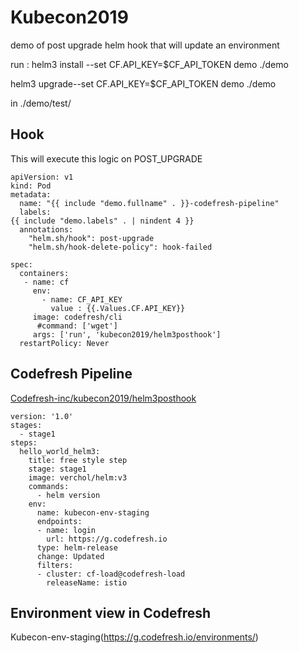# Kubecon2019

demo of post upgrade helm hook that will update an environment 


run :
helm3 install --set CF.API_KEY=$CF_API_TOKEN demo ./demo

helm3 upgrade--set CF.API_KEY=$CF_API_TOKEN  demo ./demo

in ./demo/test/


## Hook
This will execute this logic on POST_UPGRADE 

```
apiVersion: v1
kind: Pod
metadata:
  name: "{{ include "demo.fullname" . }}-codefresh-pipeline"
  labels:
{{ include "demo.labels" . | nindent 4 }}
  annotations:
    "helm.sh/hook": post-upgrade
    "helm.sh/hook-delete-policy": hook-failed
     
spec:
  containers:
   - name: cf
     env:
       - name: CF_API_KEY
         value : {{.Values.CF.API_KEY}}
     image: codefresh/cli
      #command: ['wget']
     args: ['run', 'kubecon2019/helm3posthook']
  restartPolicy: Never
```

## Codefresh Pipeline 

[Codefresh-inc/kubecon2019/helm3posthook](https://g.codefresh.io/pipelines/edit/workflow?id=5dd5d49a7ede02556adef526/)

```
version: '1.0'
stages:
  - stage1
steps:
  hello_world_helm3:
    title: free style step
    stage: stage1
    image: verchol/helm:v3
    commands:
      - helm version
    env:
      name: kubecon-env-staging
      endpoints:
      - name: login
        url: https://g.codefresh.io
      type: helm-release
      change: Updated
      filters:
      - cluster: cf-load@codefresh-load
        releaseName: istio
  ```
  ## Environment view in Codefresh 
  
  Kubecon-env-staging(https://g.codefresh.io/environments/)
  
